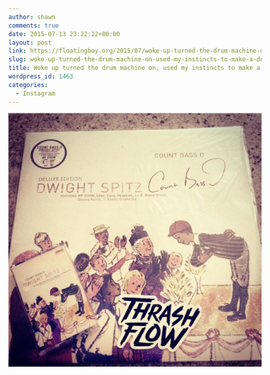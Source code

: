 ```yaml
---
author: shawn
comments: true
date: 2015-07-13 23:22:22+00:00
layout: post
link: https://floatingboy.org/2015/07/woke-up-turned-the-drum-machine-on-used-my-instincts-to-make-a-dope-song/
slug: woke-up-turned-the-drum-machine-on-used-my-instincts-to-make-a-dope-song
title: Woke up turned the drum machine on, used my instincts to make a dope song
wordpress_id: 1463
categories:
  - Instagram
---
```


[![Woke up turned the drum machine on, used my instincts to make a dope song](/assets/media/2015/07/10661151_988033687894739_1580119889_n.jpg)](/assets/media/2015/07/10661151_988033687894739_1580119889_n.jpg)

